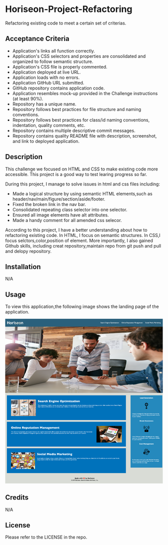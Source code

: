 # Horiseon-Project-Refactoring

Refactoring existing code to meet a certain set of criterias.

## Acceptance Criteria

* Application's links all function correctly.
* Application's CSS selectors and properties are    consolidated and organized to follow semantic structure.
* Application's CSS file is properly commented.
* Application deployed at live URL.
* Application loads with no errors.
* Application GitHub URL submitted.
* GitHub repository contains application code.
* Application resembles mock-up provided in the Challenge instructions (at least 90%).
* Repository has a unique name.
* Repository follows best practices for file structure and naming conventions.
* Repository follows best practices for class/id naming conventions, indentation, quality comments, etc.
* Repository contains multiple descriptive commit messages.
* Repository contains quality README file with description, screenshot, and link to deployed application.

## Description

This challenge we focused on HTML and CSS to make existing code more accessible. This project is a good way to test learing progress so far.

During this project, I manage to solve issues in html and css files including:

 - Made a logical structure by using semantic HTML elements,such as header/nav/main/figure/section/aside/footer.
 - Fixed the broken link in the nav bar.
 - Consolidated repeating class selector into one selector.
 - Ensured all image elements have alt attributes.
 - Made a handy comment for all amended css selecor.

According to this project, I have a better understanding about how to refactoring existing code. In HTML, I focus on semantic structures. In CSS,I focus selctors,color,position of element. More importantly, I also gained Github skills, including creat repository,maintain repo from git push and pull and delopy repository.


## Installation

N/A

## Usage

To view this application,the following image shows the landing page of the application.

![Horiseon](./assets/images/screenshot.png)

## Credits

N/A

## License

Please refer to the LICENSE in the repo.

